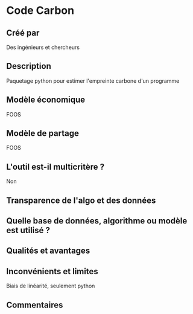 # Code Carbon

## Créé par

Des ingénieurs et chercheurs

## Description

Paquetage python pour estimer l'empreinte carbone d'un programme

## Modèle économique

FOOS

## Modèle de partage

FOOS

## L'outil est-il multicritère ?

Non

## Transparence de l'algo et des données



## Quelle base de données, algorithme ou modèle est utilisé ?



## Qualités et avantages



## Inconvénients et limites

Biais de linéarité, seulement python

## Commentaires




